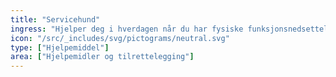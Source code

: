 ```yaml
---
title: "Servicehund"
ingress: "Hjelper deg i hverdagen når du har fysiske funksjonsnedsettelser."
icon: "/src/_includes/svg/pictograms/neutral.svg"
type: ["Hjelpemiddel"]
area: ["Hjelpemidler og tilrettelegging"]
---
```

